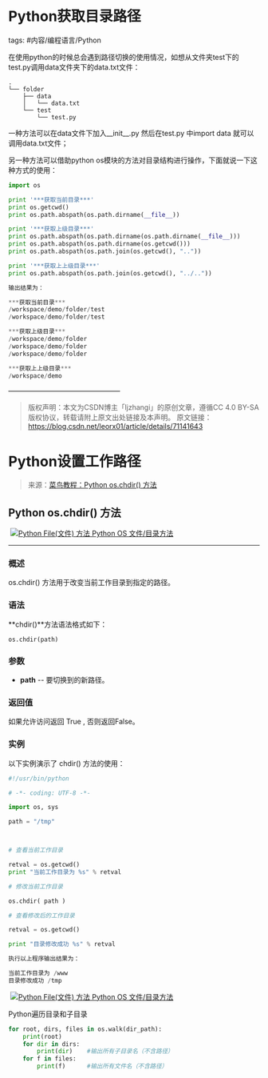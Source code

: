 # Python获取目录路径

tags: #内容/编程语言/Python 

在使用python的时候总会遇到路径切换的使用情况，如想从文件夹test下的test.py调用data文件夹下的data.txt文件：

```text
.
└── folder
    ├── data
    │   └── data.txt
    └── test
        └── test.py
```

一种方法可以在data文件下加入__init__.py 然后在test.py 中import data 就可以调用data.txt文件；

另一种方法可以借助python os模块的方法对目录结构进行操作，下面就说一下这种方式的使用：

```python
import os

print '***获取当前目录***'
print os.getcwd()
print os.path.abspath(os.path.dirname(__file__))

print '***获取上级目录***'
print os.path.abspath(os.path.dirname(os.path.dirname(__file__)))
print os.path.abspath(os.path.dirname(os.getcwd()))
print os.path.abspath(os.path.join(os.getcwd(), ".."))

print '***获取上上级目录***'
print os.path.abspath(os.path.join(os.getcwd(), "../.."))

输出结果为：

***获取当前目录***
/workspace/demo/folder/test
/workspace/demo/folder/test

***获取上级目录***
/workspace/demo/folder
/workspace/demo/folder
/workspace/demo/folder

***获取上上级目录***
/workspace/demo
```
————————————————
> 版权声明：本文为CSDN博主「ljzhangi」的原创文章，遵循CC 4.0 BY-SA版权协议，转载请附上原文出处链接及本声明。
原文链接：https://blog.csdn.net/leorx01/article/details/71141643



# Python设置工作路径



> 来源：[菜鸟教程：Python os.chdir() 方法](https://www.runoob.com/python/os-chdir.html)

## Python os.chdir() 方法

 [![Python File(文件) 方法](https://www.runoob.com/images/up.gif) Python OS 文件/目录方法](https://www.runoob.com/python/os-file-methods.html)

---

### 概述

os.chdir() 方法用于改变当前工作目录到指定的路径。

### 语法

**chdir()**方法语法格式如下：

```os.chdir(path)```

### 参数

-   **path** -- 要切换到的新路径。 
    

### 返回值

如果允许访问返回 True , 否则返回False。

### 实例

以下实例演示了 chdir() 方法的使用：

```python
#!/usr/bin/python

# -*- coding: UTF-8 -*-

import os, sys

path = "/tmp"



# 查看当前工作目录

retval = os.getcwd()
print "当前工作目录为 %s" % retval

# 修改当前工作目录

os.chdir( path )

# 查看修改后的工作目录

retval = os.getcwd()

print "目录修改成功 %s" % retval

执行以上程序输出结果为：

当前工作目录为 /www
目录修改成功 /tmp
```

 [![Python File(文件) 方法](https://www.runoob.com/images/up.gif) Python OS 文件/目录方法](https://www.runoob.com/python/os-file-methods.html)



Python遍历目录和子目录

```python
for root, dirs, files in os.walk(dir_path):
    print(root)
    for dir in dirs:
        print(dir)    #输出所有子目录名（不含路径）
    for f in files:
        print(f)      #输出所有文件名（不含路径）
```
